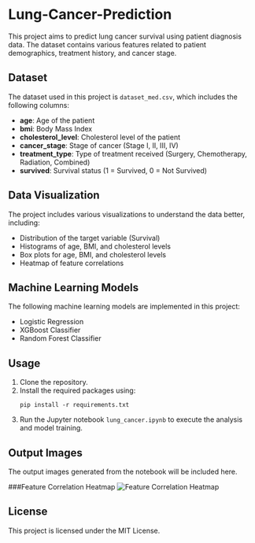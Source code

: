 # Lung-Cancer-Prediction

This project aims to predict lung cancer survival using patient diagnosis data. The dataset contains various features related to patient demographics, treatment history, and cancer stage.

## Dataset

The dataset used in this project is `dataset_med.csv`, which includes the following columns:

- **age**: Age of the patient
- **bmi**: Body Mass Index
- **cholesterol_level**: Cholesterol level of the patient
- **cancer_stage**: Stage of cancer (Stage I, II, III, IV)
- **treatment_type**: Type of treatment received (Surgery, Chemotherapy, Radiation, Combined)
- **survived**: Survival status (1 = Survived, 0 = Not Survived)

## Data Visualization

The project includes various visualizations to understand the data better, including:

- Distribution of the target variable (Survival)
- Histograms of age, BMI, and cholesterol levels
- Box plots for age, BMI, and cholesterol levels
- Heatmap of feature correlations

## Machine Learning Models

The following machine learning models are implemented in this project:

- Logistic Regression
- XGBoost Classifier
- Random Forest Classifier

## Usage

1. Clone the repository.
2. Install the required packages using:
   ```
   pip install -r requirements.txt
   ```
3. Run the Jupyter notebook `lung_cancer.ipynb` to execute the analysis and model training.

## Output Images

The output images generated from the notebook will be included here.

###Feature Correlation Heatmap
![Feature Correlation Heatmap](https://github.com/user-attachments/assets/f6969210-23af-43ac-870b-8c12e2ff5dad)

## License

This project is licensed under the MIT License.
